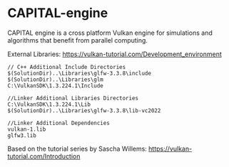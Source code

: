 # CAPITAL-engine

CAPITAL engine is a cross platform Vulkan engine for simulations and algorithms that benefit from parallel computing.

External Libraries: https://vulkan-tutorial.com/Development_environment

	// C++ Additional Include Directories
	$(SolutionDir)..\Libraries\glfw-3.3.8\include
	$(SolutionDir)..\Libraries\glm
	C:\VulkanSDK\1.3.224.1\Include

	//Linker Additional Libraries Directories
	C:\VulkanSDK\1.3.224.1\Lib
	$(SolutionDir)..\Libraries\glfw-3.3.8\lib-vc2022

	//Linker Additional Dependencies
	vulkan-1.lib
	glfw3.lib

Based on the tutorial series by Sascha Willems: https://vulkan-tutorial.com/Introduction